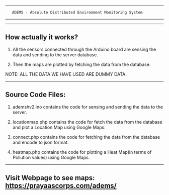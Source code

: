 --------------------------------------------------------------------------------------------------
       ADEMS - Absolute Distributed Environment Monitoring System
--------------------------------------------------------------------------------------------------

-----
How actually it works?
-----

1) All the sensors connected through the Arduino board are sensing the data and sending to the server database.

2) Then the maps are plotted by fetching the data from the database.

NOTE: ALL THE DATA WE HAVE USED ARE DUMMY DATA.

-----
Source Code Files:
-----

1) ademshv2.ino contains the code for sensing and sending the data to the server.

2) locationmap.php contains the code for fetch the data from the database and plot a Location Map using Google Maps.

3) connect.php contains the code for fetching the data from the database and encode to json format.

2) heatmap.php contains the code for plotting a Heat Map(in terms of Pollution values) using Google Maps.


-----
Visit Webpage to see maps: https://prayaascorps.com/adems/
-----
